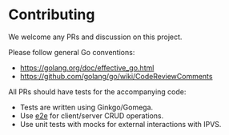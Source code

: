 # Contributing

We welcome any PRs and discussion on this project.

Please follow general Go conventions:
* https://golang.org/doc/effective_go.html
* https://github.com/golang/go/wiki/CodeReviewComments

All PRs should have tests for the accompanying code:
* Tests are written using Ginkgo/Gomega.
* Use [e2e](e2e/) for client/server CRUD operations.
* Use unit tests with mocks for external interactions with IPVS.
